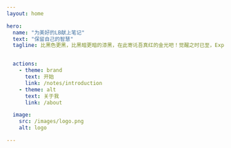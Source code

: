 ```yaml
---
layout: home

hero:
  name: "为美好的LB献上笔记"
  text: "保留自己的智慧"
  tagline: 比黑色更黑，比黑暗更暗的漆黑，在此寄讬吾真红的金光吧！觉醒之时已至，Explosion！


  actions:
    - theme: brand
      text: 开始
      link: /notes/introduction
    - theme: alt
      text: 关于我
      link: /about

  image:
    src: /images/logo.png
    alt: logo

---
```


